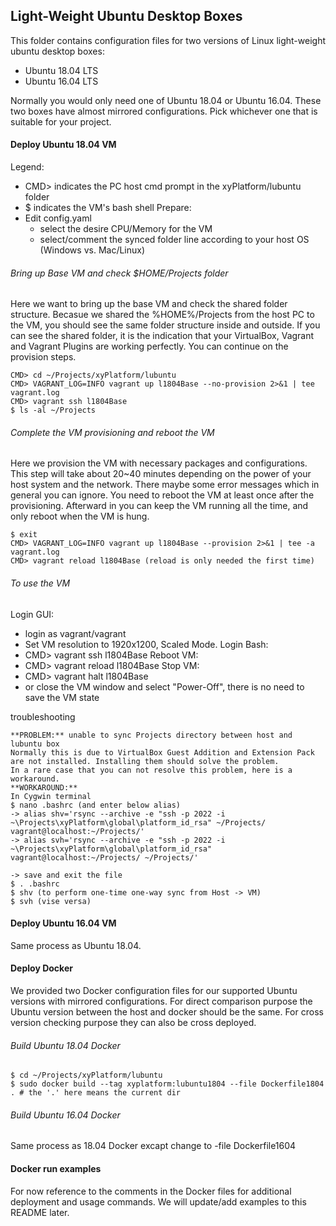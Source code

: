 ## Light-Weight Ubuntu Desktop Boxes
This folder contains configuration files for two versions of Linux light-weight ubuntu desktop boxes:
* Ubuntu 18.04 LTS
* Ubuntu 16.04 LTS 

Normally you would only need one of Ubuntu 18.04 or Ubuntu 16.04. These two boxes have almost mirrored configurations. Pick whichever one that is suitable for your project.

#### Deploy Ubuntu 18.04 VM
Legend:
* CMD> indicates the PC host cmd prompt in the xyPlatform/lubuntu folder
* $ indicates the VM's bash shell
Prepare:
* Edit config.yaml
    * select the desire CPU/Memory for the VM
    * select/comment the synced folder line according to your host OS (Windows vs. Mac/Linux)

###### Bring up Base VM and check $HOME/Projects folder
Here we want to bring up the base VM and check the shared folder structure. Becasue we shared the %HOME%/Projects from the host PC to the VM, you should see the same folder structure inside and outside. If you can see the shared folder, it is the indication that your VirtualBox, Vagrant and Vagrant Plugins are working perfectly. You can continue on the provision steps.
```
CMD> cd ~/Projects/xyPlatform/lubuntu
CMD> VAGRANT_LOG=INFO vagrant up l1804Base --no-provision 2>&1 | tee vagrant.log
CMD> vagrant ssh l1804Base
$ ls -al ~/Projects
```

###### Complete the VM provisioning and reboot the VM
Here we provision the VM with necessary packages and configurations. This step will take about 20~40 minutes depending on the power of your host system and the network. There maybe some error messages which in general you can ignore.
You need to reboot the VM at least once after the provisioning. Afterward in you can keep the VM running all the time, and only reboot when the VM is hung.
```
$ exit
CMD> VAGRANT_LOG=INFO vagrant up l1804Base --provision 2>&1 | tee -a vagrant.log
CMD> vagrant reload l1804Base (reload is only needed the first time)
```

###### To use the VM
Login GUI:
* login as vagrant/vagrant
* Set VM resolution to 1920x1200, Scaled Mode.
Login Bash:
* CMD> vagrant ssh l1804Base
Reboot VM:
* CMD> vagrant reload l1804Base
Stop VM:
* CMD> vagrant halt l1804Base
* or close the VM window and select "Power-Off", there is no need to save the VM state

troubleshooting 
```
**PROBLEM:** unable to sync Projects directory between host and lubuntu box
Normally this is due to VirtualBox Guest Addition and Extension Pack are not installed. Installing them should solve the problem.
In a rare case that you can not resolve this problem, here is a workaround. 
**WORKAROUND:**
In Cygwin terminal
$ nano .bashrc (and enter below alias)
-> alias shv='rsync --archive -e "ssh -p 2022 -i ~\Projects\xyPlatform\global\platform_id_rsa" ~/Projects/ vagrant@localhost:~/Projects/'
-> alias svh='rsync --archive -e "ssh -p 2022 -i ~\Projects\xyPlatform\global\platform_id_rsa"  vagrant@localhost:~/Projects/ ~/Projects/'

-> save and exit the file
$ . .bashrc
$ shv (to perform one-time one-way sync from Host -> VM)
$ svh (vise versa)
```

#### Deploy Ubuntu 16.04 VM
Same process as Ubuntu 18.04.

#### Deploy Docker
We provided two Docker configuration files for our supported Ubuntu versions with mirrored configurations. For direct comparison purpose the Ubuntu version between the host and docker should be the same. For cross version checking purpose they can also be cross deployed.

###### Build Ubuntu 18.04 Docker
```
$ cd ~/Projects/xyPlatform/lubuntu
$ sudo docker build --tag xyplatform:lubuntu1804 --file Dockerfile1804 . # the '.' here means the current dir
```

###### Build Ubuntu 16.04 Docker
Same process as 18.04 Docker excapt change to -file Dockerfile1604

#### Docker run examples
For now reference to the comments in the Docker files for additional deployment and usage commands. We will update/add examples to this README later.
